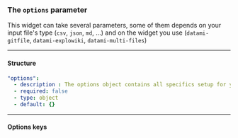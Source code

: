 
### The `options` parameter

This widget can take several parameters, some of them depends on your input file's type (`csv`, `json`, `md`, ...) and on the widget you use (`datami-gitfile`, `datami-explowiki`, `datami-multi-files`)

---

#### Structure

```yaml
"options":
  - description : The options object contains all specifics setup for your particular widget
  - required: false
  - type: object
  - default: {}
```

---

#### Options keys
